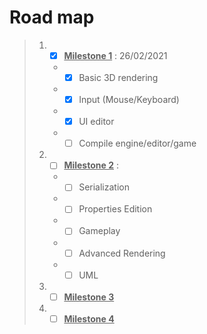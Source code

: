 # Road map

> 1. - [x] <u>**Milestone 1**</u> : 26/02/2021
>    - - [x] Basic 3D rendering
>    - - [x] Input (Mouse/Keyboard)
>    - - [x] UI editor
>    - - [ ] Compile engine/editor/game
> 2. - [ ] <u>**Milestone 2**</u> : 
>    - - [ ] Serialization
>    - - [ ] Properties Edition
>    - - [ ] Gameplay
>    - - [ ] Advanced Rendering
>    - - [ ] UML
> 3. - [ ] <u>**Milestone 3**</u>
> 4. - [ ] <u>**Milestone 4**</u>
